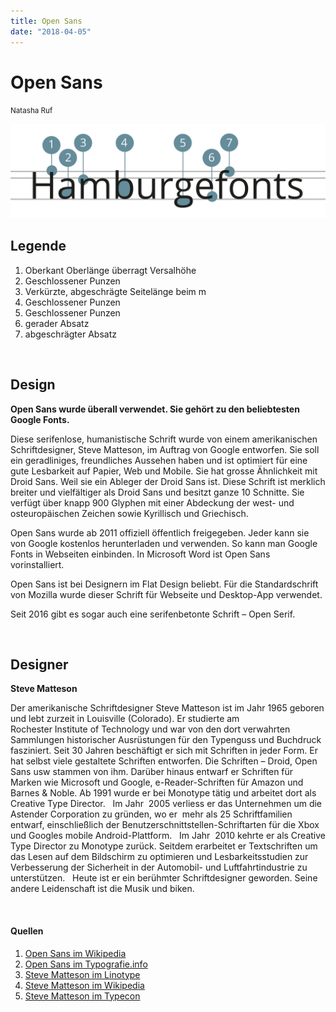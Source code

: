 ```yaml
---
title: Open Sans
date: "2018-04-05"
---
```


# Open Sans
<small>Natasha Ruf</small>

<div class="col1to12">

![Open Sans](./OpenSans.svg)

</div>

## Legende

1. Oberkant Oberlänge überragt Versalhöhe
2. Geschlossener Punzen
3. Verkürzte, abgeschrägte Seitelänge beim m
4. Geschlossener Punzen
5. Geschlossener Punzen
6. gerader Absatz
7. abgeschrägter Absatz

<br>

## Design
<b>Open Sans wurde überall verwendet. Sie gehört zu den beliebtesten Google Fonts.</b>

Diese serifenlose, humanistische Schrift wurde von einem amerikanischen Schriftdesigner, Steve Matteson, im Auftrag von Google entworfen. Sie soll ein geradliniges, freundliches Aussehen haben und ist optimiert für eine gute Lesbarkeit auf Papier, Web und Mobile. Sie hat grosse Ähnlichkeit mit Droid Sans. Weil sie ein Ableger der Droid Sans ist. Diese Schrift ist merklich breiter und vielfältiger als Droid Sans und besitzt ganze 10 Schnitte. Sie verfügt über knapp 900 Glyphen mit einer Abdeckung der west- und osteuropäischen Zeichen sowie Kyrillisch und Griechisch.

Open Sans wurde ab 2011 offiziell öffentlich freigegeben. Jeder kann sie von Google kostenlos herunterladen und verwenden. So kann man Google Fonts in Webseiten einbinden. In Microsoft Word ist Open Sans vorinstalliert.

Open Sans ist bei Designern im Flat Design beliebt. Für die Standardschrift von Mozilla wurde dieser Schrift für Webseite und Desktop-App verwendet.

Seit 2016 gibt es sogar auch eine serifenbetonte Schrift – Open Serif.

<br>

## Designer
<b>Steve Matteson</b>

Der amerikanische Schriftdesigner Steve Matteson ist im Jahr 1965 geboren und lebt zurzeit in Louisville (Colorado). Er studierte am Rochester Institute of Technology und war von den dort verwahrten Sammlungen historischer Ausrüstungen für den Typenguss und Buchdruck fasziniert. Seit 30 Jahren beschäftigt er sich mit Schriften in jeder Form. Er hat selbst viele gestaltete Schriften entworfen. Die Schriften – Droid, Open Sans usw stammen von ihm. Darüber hinaus entwarf er Schriften für Marken wie Microsoft und Google, e-Reader-Schriften für Amazon und Barnes & Noble. Ab 1991 wurde er bei Monotype tätig und arbeitet dort als Creative Type Director.
 
Im Jahr  2005 verliess er das Unternehmen um die Astender Corporation zu gründen, wo er  mehr als 25 Schriftfamilien entwarf, einschließlich der Benutzerschnittstellen-Schriftarten für die Xbox und Googles mobile Android-Plattform.
 
Im Jahr  2010 kehrte er als Creative Type Director zu Monotype zurück. Seitdem erarbeitet er Textschriften um das Lesen auf dem Bildschirm zu optimieren und Lesbarkeitsstudien zur Verbesserung der Sicherheit in der Automobil- und Luftfahrtindustrie zu unterstützen.
 
Heute ist er ein berühmter Schriftdesigner geworden. Seine andere Leidenschaft ist die Musik und biken. 

<br>

#### Quellen
1. [Open Sans im Wikipedia](https://en.wikipedia.org/wiki/Open_Sans)
2. [Open Sans im Typografie.info](https://www.typografie.info/3/Schriften/fonts.html/open-sans-r438/)
3. [Steve Matteson im Linotype](http://www.linotype.com/de/3238/steve-matteson.html)
4. [Steve Matteson im Wikipedia](http://en.wikipedia.org/wiki/Steve_Matteson)
5. [Steve Matteson im Typecon](http://www.typoecon.com/speakers/steve-matteson)
